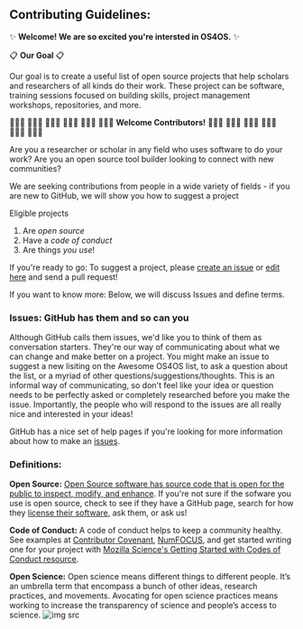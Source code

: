 ## Contributing Guidelines:

:sparkles: **Welcome! We are so excited you're intersted in OS4OS.** :sparkles:

:clipboard: **Our Goal** :clipboard:

Our goal is to create a useful list of open source projects that help scholars and researchers of all kinds do their work. These project can be software, training sessions focused on building skills, project management workshops, repositories, and more. 

 👩🏿‍🎤 👩🏾‍🏫 👩🏻‍⚕️ 👩🏿‍💻 👨🏼‍💻 👩🏽‍🚀 **Welcome Contributors!** 👩🏻‍🌾 👩🏼‍🔬 👨🏻‍💻 👩🏽‍💼 👨🏾‍💻 👨🏽‍🎤
 
Are you a researcher or scholar in any field who uses software to do your work?
Are you an open source tool builder looking to connect with new communities? 

We are seeking contributions from people in a wide variety of fields - if you are new to GitHub, we will show you how to suggest a project

Eligible projects
  1. Are *open source*
  2. Have a *code of conduct*
  3. Are things *you use*!
  
If you're ready to go: To suggest a project, please [create an issue](https://github.com/os4os/Awesome-OS4OS/issues) or [edit here](https://github.com/os4os/Awesome-OS4OS/blob/master/Awesome-OS4OS.md) and send a pull request!

If you want to know more: Below, we will discuss Issues and define terms. 

### Issues: GitHub has them and so can you
Although GitHub calls them issues, we'd like you to think of them as conversation starters. They're our way of communicating about what we can change and make better on a project. You might make an issue to suggest a new lisiting on the Awesome OS4OS list, to ask a question about the list, or a myriad of other questions/suggestions/thoughts. This is an informal way of communicating, so don't feel like your idea or question needs to be perfectly asked or completely researched before you make the issue. Importantly, the people who will respond to the issues are all really nice and interested in your ideas!

GitHub has a nice set of help pages if you're looking for more information about how to make an [issues](https://help.github.com/articles/creating-an-issue/).


### Definitions:
**Open Source:** [Open Source software has source code that is open for the public to inspect, modify, and enhance](https://opensource.com/resources/what-open-source). If you're not sure if the sofware you use is open source, check to see if they have a GitHub page, search for how they [license their software](https://opensource.org/licenses), ask them, or ask us!

**Code of Conduct:** A code of conduct helps to keep a community healthy. See examples at [Contributor Covenant](http://contributor-covenant.org/version/1/2/0/), [NumFOCUS](https://www.numfocus.org/about/code-of-conduct/), and get started writing one for your project with [Mozilla Science's Getting Started with Codes of Conduct resource](https://mozillascience.github.io/working-open-workshop/code_of_conduct/).

**Open Science:** Open science means different things to different people. It’s an umbrella term that encompass a bunch of other ideas, research practices, and movements. Avocating for open science practices means working to increase the transparency of science and people’s access to science. 
![img src](https://portraitofthescientist.files.wordpress.com/2017/06/wright_robinson_dlf_2017_june_14-pptx.png)
